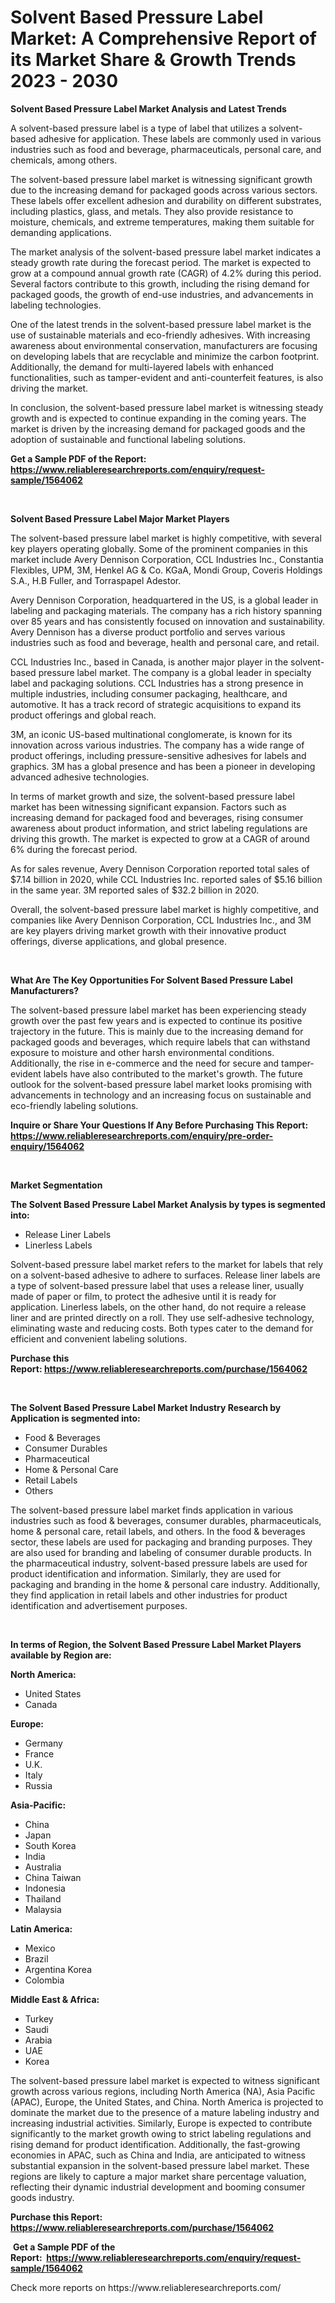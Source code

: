 <p><h1>Solvent Based Pressure Label Market: A Comprehensive Report of its Market Share & Growth Trends 2023 - 2030</h1></p><p><strong>Solvent Based Pressure Label Market Analysis and Latest Trends</strong></p>
<p><p>A solvent-based pressure label is a type of label that utilizes a solvent-based adhesive for application. These labels are commonly used in various industries such as food and beverage, pharmaceuticals, personal care, and chemicals, among others.</p><p>The solvent-based pressure label market is witnessing significant growth due to the increasing demand for packaged goods across various sectors. These labels offer excellent adhesion and durability on different substrates, including plastics, glass, and metals. They also provide resistance to moisture, chemicals, and extreme temperatures, making them suitable for demanding applications.</p><p>The market analysis of the solvent-based pressure label market indicates a steady growth rate during the forecast period. The market is expected to grow at a compound annual growth rate (CAGR) of 4.2% during this period. Several factors contribute to this growth, including the rising demand for packaged goods, the growth of end-use industries, and advancements in labeling technologies.</p><p>One of the latest trends in the solvent-based pressure label market is the use of sustainable materials and eco-friendly adhesives. With increasing awareness about environmental conservation, manufacturers are focusing on developing labels that are recyclable and minimize the carbon footprint. Additionally, the demand for multi-layered labels with enhanced functionalities, such as tamper-evident and anti-counterfeit features, is also driving the market.</p><p>In conclusion, the solvent-based pressure label market is witnessing steady growth and is expected to continue expanding in the coming years. The market is driven by the increasing demand for packaged goods and the adoption of sustainable and functional labeling solutions.</p></p>
<p><strong>Get a Sample PDF of the Report:&nbsp; <a href="https://www.reliableresearchreports.com/enquiry/request-sample/1564062">https://www.reliableresearchreports.com/enquiry/request-sample/1564062</a></strong></p>
<p>&nbsp;</p>
<p><strong>Solvent Based Pressure Label Major Market Players</strong></p>
<p><p>The solvent-based pressure label market is highly competitive, with several key players operating globally. Some of the prominent companies in this market include Avery Dennison Corporation, CCL Industries Inc., Constantia Flexibles, UPM, 3M, Henkel AG & Co. KGaA, Mondi Group, Coveris Holdings S.A., H.B Fuller, and Torraspapel Adestor.</p><p>Avery Dennison Corporation, headquartered in the US, is a global leader in labeling and packaging materials. The company has a rich history spanning over 85 years and has consistently focused on innovation and sustainability. Avery Dennison has a diverse product portfolio and serves various industries such as food and beverage, health and personal care, and retail.</p><p>CCL Industries Inc., based in Canada, is another major player in the solvent-based pressure label market. The company is a global leader in specialty label and packaging solutions. CCL Industries has a strong presence in multiple industries, including consumer packaging, healthcare, and automotive. It has a track record of strategic acquisitions to expand its product offerings and global reach.</p><p>3M, an iconic US-based multinational conglomerate, is known for its innovation across various industries. The company has a wide range of product offerings, including pressure-sensitive adhesives for labels and graphics. 3M has a global presence and has been a pioneer in developing advanced adhesive technologies.</p><p>In terms of market growth and size, the solvent-based pressure label market has been witnessing significant expansion. Factors such as increasing demand for packaged food and beverages, rising consumer awareness about product information, and strict labeling regulations are driving this growth. The market is expected to grow at a CAGR of around 6% during the forecast period.</p><p>As for sales revenue, Avery Dennison Corporation reported total sales of $7.14 billion in 2020, while CCL Industries Inc. reported sales of $5.16 billion in the same year. 3M reported sales of $32.2 billion in 2020.</p><p>Overall, the solvent-based pressure label market is highly competitive, and companies like Avery Dennison Corporation, CCL Industries Inc., and 3M are key players driving market growth with their innovative product offerings, diverse applications, and global presence.</p></p>
<p>&nbsp;</p>
<p><strong>What Are The Key Opportunities For Solvent Based Pressure Label Manufacturers?</strong></p>
<p><p>The solvent-based pressure label market has been experiencing steady growth over the past few years and is expected to continue its positive trajectory in the future. This is mainly due to the increasing demand for packaged goods and beverages, which require labels that can withstand exposure to moisture and other harsh environmental conditions. Additionally, the rise in e-commerce and the need for secure and tamper-evident labels have also contributed to the market's growth. The future outlook for the solvent-based pressure label market looks promising with advancements in technology and an increasing focus on sustainable and eco-friendly labeling solutions.</p></p>
<p><strong>Inquire or Share Your Questions If Any Before Purchasing This Report: <a href="https://www.reliableresearchreports.com/enquiry/pre-order-enquiry/1564062">https://www.reliableresearchreports.com/enquiry/pre-order-enquiry/1564062</a></strong></p>
<p>&nbsp;</p>
<p><strong>Market Segmentation</strong></p>
<p><strong>The Solvent Based Pressure Label Market Analysis by types is segmented into:</strong></p>
<p><ul><li>Release Liner Labels</li><li>Linerless Labels</li></ul></p>
<p><p>Solvent-based pressure label market refers to the market for labels that rely on a solvent-based adhesive to adhere to surfaces. Release liner labels are a type of solvent-based pressure label that uses a release liner, usually made of paper or film, to protect the adhesive until it is ready for application. Linerless labels, on the other hand, do not require a release liner and are printed directly on a roll. They use self-adhesive technology, eliminating waste and reducing costs. Both types cater to the demand for efficient and convenient labeling solutions.</p></p>
<p><strong>Purchase this Report:&nbsp;<a href="https://www.reliableresearchreports.com/purchase/1564062">https://www.reliableresearchreports.com/purchase/1564062</a></strong></p>
<p>&nbsp;</p>
<p><strong>The Solvent Based Pressure Label Market Industry Research by Application is segmented into:</strong></p>
<p><ul><li>Food & Beverages</li><li>Consumer Durables</li><li>Pharmaceutical</li><li>Home & Personal Care</li><li>Retail Labels</li><li>Others</li></ul></p>
<p><p>The solvent-based pressure label market finds application in various industries such as food & beverages, consumer durables, pharmaceuticals, home & personal care, retail labels, and others. In the food & beverages sector, these labels are used for packaging and branding purposes. They are also used for branding and labeling of consumer durable products. In the pharmaceutical industry, solvent-based pressure labels are used for product identification and information. Similarly, they are used for packaging and branding in the home & personal care industry. Additionally, they find application in retail labels and other industries for product identification and advertisement purposes.</p></p>
<p>&nbsp;</p>
<p><strong>In terms of Region, the Solvent Based Pressure Label Market Players available by Region are:</strong></p>
<p>
    <p> <strong> North America: </strong>
        <ul>
            <li>United States</li>
            <li>Canada</li>
        </ul>
        </p> 
    <p> <strong> Europe: </strong>
        <ul>
            <li>Germany</li>
            <li>France</li>
            <li>U.K.</li>
            <li>Italy</li>
            <li>Russia</li>
        </ul>
        </p> 
    <p> <strong> Asia-Pacific: </strong>
        <ul>
            <li>China</li>
            <li>Japan</li>
            <li>South Korea</li>
            <li>India</li>
            <li>Australia</li>
            <li>China Taiwan</li>
            <li>Indonesia</li>
            <li>Thailand</li>
            <li>Malaysia</li>
        </ul>
        </p> 
    <p> <strong> Latin America: </strong>
        <ul>
            <li>Mexico</li>
            <li>Brazil</li>
            <li>Argentina Korea</li>
            <li>Colombia</li>
        </ul>
        </p> 
    <p> <strong> Middle East & Africa: </strong>
        <ul>
            <li>Turkey</li>
            <li>Saudi</li>
            <li>Arabia</li>
            <li>UAE</li>
            <li>Korea</li>
        </ul>
    </p>
    </p>
<p><p>The solvent-based pressure label market is expected to witness significant growth across various regions, including North America (NA), Asia Pacific (APAC), Europe, the United States, and China. North America is projected to dominate the market due to the presence of a mature labeling industry and increasing industrial activities. Similarly, Europe is expected to contribute significantly to the market growth owing to strict labeling regulations and rising demand for product identification. Additionally, the fast-growing economies in APAC, such as China and India, are anticipated to witness substantial expansion in the solvent-based pressure label market. These regions are likely to capture a major market share percentage valuation, reflecting their dynamic industrial development and booming consumer goods industry.</p></p>
<p><strong>Purchase this Report: <a href="https://www.reliableresearchreports.com/purchase/1564062">https://www.reliableresearchreports.com/purchase/1564062</a></strong></p>
<p>&nbsp;<strong>Get a Sample PDF of the Report:&nbsp;&nbsp;<a href="https://www.reliableresearchreports.com/enquiry/request-sample/1564062">https://www.reliableresearchreports.com/enquiry/request-sample/1564062</a></strong></p>
<p><strong></strong></p>
<p>Check more reports on https://www.reliableresearchreports.com/</p>